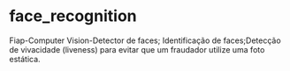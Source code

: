 # face_recognition
Fiap-Computer Vision-Detector de faces​; Identificação de faces;​ Detecção de vivacidade (liveness) para evitar que um fraudador utilize uma foto estática.
